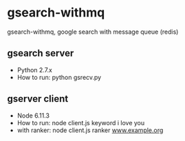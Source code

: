 # gsearch-withmq
gsearch-withmq, google search with message queue (redis)

## gsearch server
- Python 2.7.x
- How to run: python gsrecv.py

## gserver client
- Node 6.11.3
- How to run: node client.js keyword i love you
- with ranker: node client.js ranker www.example.org
